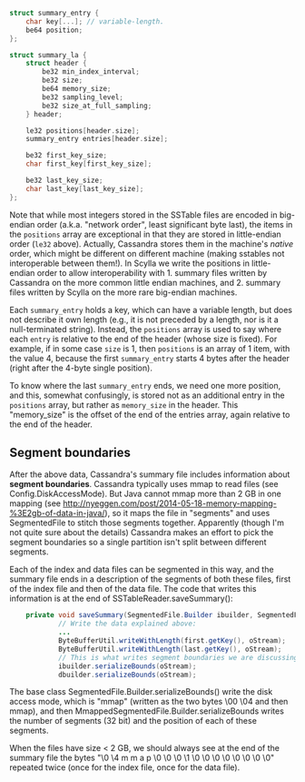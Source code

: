 ```c
struct summary_entry {
    char key[...]; // variable-length.
    be64 position;
};

struct summary_la {
    struct header {
        be32 min_index_interval;
        be32 size;
        be64 memory_size;
        be32 sampling_level;
        be32 size_at_full_sampling;
    } header;

    le32 positions[header.size];
    summary_entry entries[header.size];

    be32 first_key_size;
    char first_key[first_key_size];

    be32 last_key_size;
    char last_key[last_key_size];
};
```

Note that while most integers stored in the SSTable files are encoded in big-endian order (a.k.a. "network order", least significant byte last), the items in the `positions` array are exceptional in that they are stored in little-endian order (`le32` above). Actually, Cassandra stores them in the machine's *native* order, which might be different on different machine (making sstables not interoperable between them!). In Scylla we write the positions in little-endian order to allow interoperability with 1. summary files written by Cassandra on the more common little endian machines, and 2. summary files written by Scylla on the more rare big-endian machines.

Each `summary_entry` holds a key, which can have a variable length, but does not describe it own length (e.g., it is not preceded by a length, nor is it a null-terminated string). Instead, the `positions` array is used to say where each `entry` is relative to the end of the header (whose size is fixed). For example, if in some case `size` is 1, then `positions` is an array of 1 item, with the value 4, because the first `summary_entry` starts 4 bytes after the header (right after the 4-byte single position).

To know where the last `summary_entry` ends, we need one more position, and this, somewhat confusingly, is stored not as an additional entry in the `positions` array, but rather as `memory_size` in the header. This "memory_size" is the offset of the end of the entries array, again relative to the end of the header.

## Segment boundaries

After the above data, Cassandra's summary file includes information about **segment boundaries**. Cassandra typically uses mmap to read files (see Config.DiskAccessMode). But Java cannot mmap more than 2 GB in one mapping (see http://nyeggen.com/post/2014-05-18-memory-mapping-%3E2gb-of-data-in-java/), so it maps the file in "segments" and uses SegmentedFile to stitch those segments together. Apparently (though I'm not quite sure about the details) Cassandra makes an effort to pick the segment boundaries so a single partition isn't split between different segments.

Each of the index and data files can be segmented in this way, and the summary file ends in a description of the segments of both these files, first of the index file and then of the data file. The code that writes this information is at the end of SSTableReader.saveSummary():

```java
    private void saveSummary(SegmentedFile.Builder ibuilder, SegmentedFile.Builder dbuilder, IndexSummary summary)
            // Write the data explained above:
            ...
            ByteBufferUtil.writeWithLength(first.getKey(), oStream);
            ByteBufferUtil.writeWithLength(last.getKey(), oStream);
            // This is what writes segment boundaries we are discussing now.
            ibuilder.serializeBounds(oStream);
            dbuilder.serializeBounds(oStream);
```

The base class SegmentedFile.Builder.serializeBounds() write the disk access mode, which is "mmap" (written as the two bytes \00 \04 and then mmap), and then MmappedSegmentedFile.Builder.serializeBounds writes the number of segments (32 bit) and the position of each of these segments.

When the files have size < 2 GB, we should always see at the end of the summary file the bytes "\0 \4 m m a p \0 \0 \0 \1 \0 \0 \0 \0 \0 \0 \0 \0" repeated twice (once for the index file, once for the data file).


